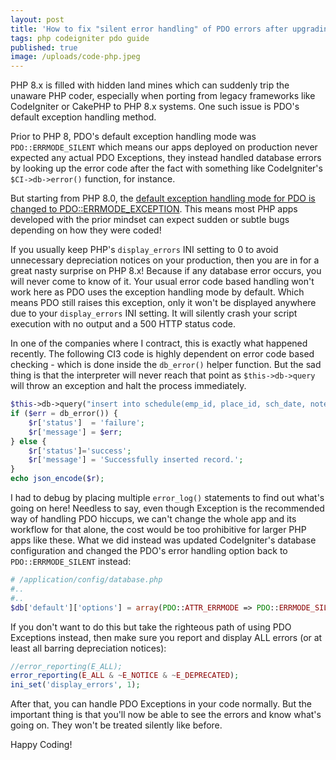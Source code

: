 ```yaml
---
layout: post
title: 'How to fix "silent error handling" of PDO errors after upgrading to PHP 8'
tags: php codeigniter pdo guide
published: true
image: /uploads/code-php.jpeg
---
```


PHP 8.x is filled with hidden land mines which can suddenly trip the unaware PHP coder, especially when porting from legacy frameworks like CodeIgniter or CakePHP to PHP 8.x systems. One such issue is PDO's default exception handling method.

Prior to PHP 8, PDO's default exception handling mode was `PDO::ERRMODE_SILENT` which means our apps deployed on production never expected any actual PDO Exceptions, they instead handled database errors by looking up the error code after the fact with something like CodeIgniter's `$CI->db->error()` function, for instance.

But starting from PHP 8.0, the [default exception handling mode for PDO is changed to PDO::ERRMODE_EXCEPTION](https://www.php.net/manual/en/pdo.error-handling.php). This means most PHP apps developed with the prior mindset can expect sudden or subtle bugs depending on how they were coded!

If you usually keep PHP's `display_errors` INI setting to 0 to avoid unnecessary depreciation notices on your production, then you are in for a great nasty surprise on PHP 8.x! Because if any database error occurs, you will never come to know of it. Your usual error code based handling won't work here as PDO uses the exception handling mode by default. Which means PDO still raises this exception, only it won't be displayed anywhere due to your `display_errors` INI setting. It will silently crash your script execution with no output and a 500 HTTP status code.

In one of the companies where I contract, this is exactly what happened recently. The following CI3 code is highly dependent on error code based checking - which is done inside the `db_error()` helper function. But the sad thing is that the interpreter will never reach that point as `$this->db->query` will throw an exception and halt the process immediately.

```php
$this->db->query("insert into schedule(emp_id, place_id, sch_date, notes) values (?,?,?,?)", $data);
if ($err = db_error()) {
	$r['status']  = 'failure';
	$r['message'] = $err;
} else {
	$r['status']='success';
	$r['message'] = 'Successfully inserted record.';
}
echo json_encode($r);
```

I had to debug by placing multiple `error_log()` statements to find out what's going on here! Needless to say, even though Exception is the recommended way of handling PDO hiccups, we can't change the whole app and its workflow for that alone, the cost would be too prohibitive for larger PHP apps like these. What we did instead was updated CodeIgniter's database configuration and changed the PDO's error handling option back to `PDO::ERRMODE_SILENT` instead:

```php
# /application/config/database.php
#..
#..
$db['default']['options'] = array(PDO::ATTR_ERRMODE => PDO::ERRMODE_SILENT);
```

If you don't want to do this but take the righteous path of using PDO Exceptions instead, then make sure you report and display ALL errors (or at least all barring depreciation notices):

```php
//error_reporting(E_ALL);
error_reporting(E_ALL & ~E_NOTICE & ~E_DEPRECATED);
ini_set('display_errors', 1);
```

After that, you can handle PDO Exceptions in your code normally. But the important thing is that you'll now be able to see the errors and know what's going on. They won't be treated silently like before.

Happy Coding!
